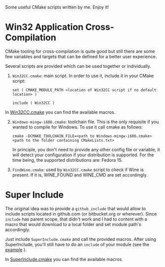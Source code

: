 Some useful CMake scripts written by me. Enjoy it!

# Win32 Application Cross-Compilation

CMake tooling for cross-compilation is quite good but still there
are some few variables and targets that can be defined for a better
user experience.

Several scripts are provided which can be used together or individually.

1.  ``Win32CC.cmake``: main script. In order to use it, include it
   in your CMake script:

        set ( CMAKE_MODULE_PATH <location of Win32CC script if no default location> )

        include ( Win32CC )

   In [Win32CC.cmake](https://github.com/daniperez/CMakeLists.txt/blob/master/Win32CC.cmake) you can find
   the available macros.

2.  ``Windows-mingw-i686.cmake``: toolchain file. This is the only 
    requisite if you wanted to compile for Windows. To use it call cmake
    as follows:

        cmake -DCMAKE_TOOLCHAIN_FILE=<path to Windows-mingw-i686.cmake> <path to the folder containing CMakeLists.txt>

    In principle, you don't need to provide any other config file or
    variable, it will detect your configuration if your distribution is
    supported. For the time being, the supported distributions are: Fedora 15.

3.  ``FindWine.cmake``: used by ``Win32CC.cmake`` script to check if
    Wine is present. If it is, WINE_FOUND and WINE_CMD are set accordingly.

# Super Include

The original idea was to provide a ``github_include`` that would allow to 
include scripts located in github.com (or bitbucket.org or wherever). Since
``include`` has parent scope, that didn't work and I had to content with
a macro that would download to a local folder and set module path's accordingly.

Just include ``SuperInclude.cmake`` and call the provided macros. After 
using SuperInclude, you'll still have to do an ``include`` of your module
(see the [example](https://github.com/daniperez/CMakeLists.txt/tree/master/super_include_example) ).

In [SuperInclude.cmake](https://github.com/daniperez/CMakeLists.txt/blob/master/SuperInclude.cmake) you can find
the available macros.

